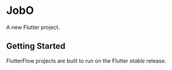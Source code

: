 # JobO

A new Flutter project.

## Getting Started

FlutterFlow projects are built to run on the Flutter _stable_ release.
